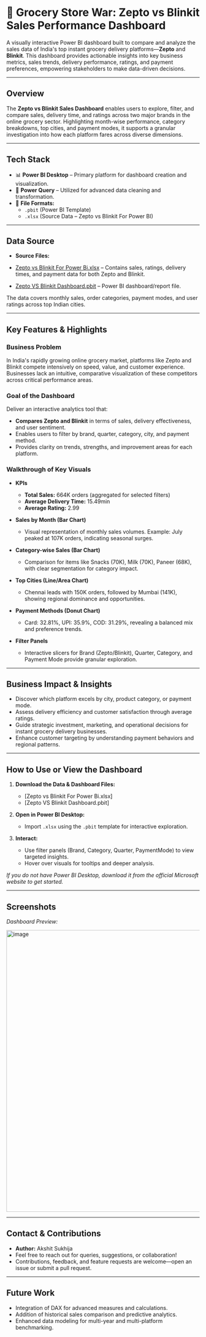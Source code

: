 # 🛒 Grocery Store War: Zepto vs Blinkit Sales Performance Dashboard

A visually interactive Power BI dashboard built to compare and analyze the sales data of India's top instant grocery delivery platforms—**Zepto** and **Blinkit**. This dashboard provides actionable insights into key business metrics, sales trends, delivery performance, ratings, and payment preferences, empowering stakeholders to make data-driven decisions.

***

## Overview

The **Zepto vs Blinkit Sales Dashboard** enables users to explore, filter, and compare sales, delivery time, and ratings across two major brands in the online grocery sector. Highlighting month-wise performance, category breakdowns, top cities, and payment modes, it supports a granular investigation into how each platform fares across diverse dimensions.

***

## Tech Stack

- 📊 **Power BI Desktop** – Primary platform for dashboard creation and visualization.
- 📂 **Power Query** – Utilized for advanced data cleaning and transformation.
- 📝 **File Formats:**  
  -  `.pbit` (Power BI Template)  
  -  `.xlsx` (Source Data – Zepto vs Blinkit For Power BI)
    
***

## Data Source

- **Source Files:**
  
- [Zepto vs Blinkit For Power Bi.xlsx](./Zepto%20vs%20Blinkit%20For%20Power%20Bi.xlsx) – Contains sales, ratings, delivery times, and payment data for both Zepto and Blinkit.
  
- [Zepto VS Blinkit Dashboard.pbit](./Zepto%20VS%20Blinkit%20Dashboard.pbit) – Power BI dashboard/report file.


The data covers monthly sales, order categories, payment modes, and user ratings across top Indian cities.

***

## Key Features & Highlights

### Business Problem
In India's rapidly growing online grocery market, platforms like Zepto and Blinkit compete intensively on speed, value, and customer experience. Businesses lack an intuitive, comparative visualization of these competitors across critical performance areas.

### Goal of the Dashboard
Deliver an interactive analytics tool that:
- **Compares Zepto and Blinkit** in terms of sales, delivery effectiveness, and user sentiment.
- Enables users to filter by brand, quarter, category, city, and payment method.
- Provides clarity on trends, strengths, and improvement areas for each platform.

### Walkthrough of Key Visuals

- **KPIs**
  - **Total Sales:** 664K orders (aggregated for selected filters)
  - **Average Delivery Time:** 15.49min
  - **Average Rating:** 2.99

- **Sales by Month (Bar Chart)**
  - Visual representation of monthly sales volumes. Example: July peaked at 107K orders, indicating seasonal surges.

- **Category-wise Sales (Bar Chart)**
  - Comparison for items like Snacks (70K), Milk (70K), Paneer (68K), with clear segmentation for category impact.

- **Top Cities (Line/Area Chart)**
  - Chennai leads with 150K orders, followed by Mumbai (141K), showing regional dominance and opportunities.

- **Payment Methods (Donut Chart)**
  - Card: 32.81%, UPI: 35.9%, COD: 31.29%, revealing a balanced mix and preference trends.

- **Filter Panels**
  - Interactive slicers for Brand (Zepto/Blinkit), Quarter, Category, and Payment Mode provide granular exploration.

***

## Business Impact & Insights

- Discover which platform excels by city, product category, or payment mode.
- Assess delivery efficiency and customer satisfaction through average ratings.
- Guide strategic investment, marketing, and operational decisions for instant grocery delivery businesses.
- Enhance customer targeting by understanding payment behaviors and regional patterns.

***

## How to Use or View the Dashboard

1. **Download the Data & Dashboard Files:**
   - [Zepto vs Blinkit For Power Bi.xlsx]
   - [Zepto VS Blinkit Dashboard.pbit]

2. **Open in Power BI Desktop:**
   - Import `.xlsx` using the `.pbit` template for interactive exploration.

3. **Interact:**
   - Use filter panels (Brand, Category, Quarter, PaymentMode) to view targeted insights.
   - Hover over visuals for tooltips and deeper analysis.

_If you do not have Power BI Desktop, download it from the official Microsoft website to get started._

***

## Screenshots

_Dashboard Preview:_

<img width="1310" height="735" alt="image" src="https://github.com/user-attachments/assets/902055b5-fe33-4be4-b9ad-287a4c2b8ce1" />


***

## Contact & Contributions

- **Author:** Akshit Sukhija
- Feel free to reach out for queries, suggestions, or collaboration!
- Contributions, feedback, and feature requests are welcome—open an issue or submit a pull request.

***

## Future Work

- Integration of DAX for advanced measures and calculations.
- Addition of historical sales comparison and predictive analytics.
- Enhanced data modeling for multi-year and multi-platform benchmarking.
